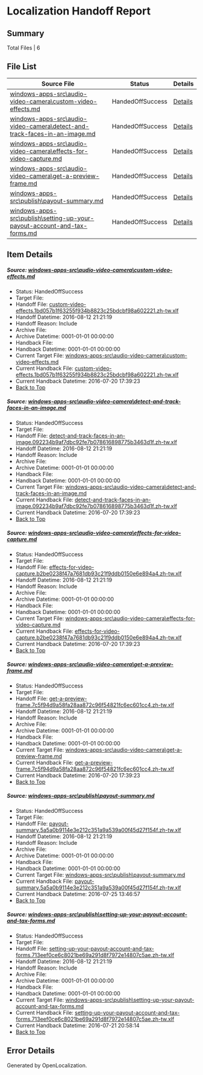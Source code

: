 # <a name='report-top'></a> Localization Handoff Report

## Summary
 Total Files | 6

## File List
 Source File | Status | Details 
 ----------- | ------ | ------- 
 [windows-apps-src\audio-video-camera\custom-video-effects.md](https://github.com/Microsoft/windows-apps/blob/7dd2d86936c0e394c25f721fb2bf0a2b152ec293/windows-apps-src/audio-video-camera/custom-video-effects.md) | HandedOffSuccess | [Details](#47f228f165cdd29d6d8bc6aca68bb2e02f7d0f2d1615)
 [windows-apps-src\audio-video-camera\detect-and-track-faces-in-an-image.md](https://github.com/Microsoft/windows-apps/blob/7526d5ddfbaa6f5128ef5775bc75cc48768f647d/windows-apps-src/audio-video-camera/detect-and-track-faces-in-an-image.md) | HandedOffSuccess | [Details](#4f0fa85639711302a2f6eb187cde8f7a94de70df1616)
 [windows-apps-src\audio-video-camera\effects-for-video-capture.md](https://github.com/Microsoft/windows-apps/blob/367ab34663d66d8c454ff305c829be66834e4ebe/windows-apps-src/audio-video-camera/effects-for-video-capture.md) | HandedOffSuccess | [Details](#3fe7abcc417db76b4375243d66b1c0ecb90921471617)
 [windows-apps-src\audio-video-camera\get-a-preview-frame.md](https://github.com/Microsoft/windows-apps/blob/e19fa2a574e6824941c89db1db1e7e69f9e38ae9/windows-apps-src/audio-video-camera/get-a-preview-frame.md) | HandedOffSuccess | [Details](#d8d5780672592b1888a9c894dcc3ed58ebc2be361618)
 [windows-apps-src\publish\payout-summary.md](https://github.com/Microsoft/windows-apps/blob/d63a88fe7611299b2f50ebfe2f3636e469b27360/windows-apps-src/publish/payout-summary.md) | HandedOffSuccess | [Details](#1db53d80f69b0fbf62d6217249e424cb78d1c4a05023)
 [windows-apps-src\publish\setting-up-your-payout-account-and-tax-forms.md](https://github.com/Microsoft/windows-apps/blob/ea9ea2d39ecd0fc54381df8d5fa7dd7cdc2fae51/windows-apps-src/publish/setting-up-your-payout-account-and-tax-forms.md) | HandedOffSuccess | [Details](#7de230aeee932f781a282ab7555e1c90bcd764605038)

## Item Details
##### <a name='47f228f165cdd29d6d8bc6aca68bb2e02f7d0f2d1615'></a> Source: [windows-apps-src\audio-video-camera\custom-video-effects.md](https://github.com/Microsoft/windows-apps/blob/7dd2d86936c0e394c25f721fb2bf0a2b152ec293/windows-apps-src/audio-video-camera/custom-video-effects.md)
* Status: HandedOffSuccess
* Target File: 
* Handoff File: [custom-video-effects.1bd057b1f63255f934b8823c25bdcbf98a602221.zh-tw.xlf](https://github.com/Microsoft/WDG.handoff/blob/7d22c82911da4fef408824359a4ccbb73e02ff7b/ol-handoff/Microsoft/windows-apps.zh-tw/master/custom-video-effects.1bd057b1f63255f934b8823c25bdcbf98a602221.zh-tw.xlf)
* Handoff Datetime: 2016-08-12 21:21:19
* Handoff Reason: Include
* Archive File: 
* Archive Datetime: 0001-01-01 00:00:00
* Handback File: 
* Handback Datetime: 0001-01-01 00:00:00
* Current Target File: [windows-apps-src\audio-video-camera\custom-video-effects.md](https://github.com/Microsoft/windows-apps.zh-tw/blob/28d9426b29c49ad4d7d36ad8929a7eab1d0bd985/windows-apps-src/audio-video-camera/custom-video-effects.md)
* Current Handback File: [custom-video-effects.1bd057b1f63255f934b8823c25bdcbf98a602221.zh-tw.xlf](https://github.com/Microsoft/WDG.handback/blob/ba466a2470429e980e411fcb9bc1043d0c07ebdd/ol-handback/Microsoft/windows-apps.zh-tw/master/custom-video-effects.1bd057b1f63255f934b8823c25bdcbf98a602221.zh-tw.xlf)
* Current Handback Datetime: 2016-07-20 17:39:23
* [Back to Top](#report-top)

##### <a name='4f0fa85639711302a2f6eb187cde8f7a94de70df1616'></a> Source: [windows-apps-src\audio-video-camera\detect-and-track-faces-in-an-image.md](https://github.com/Microsoft/windows-apps/blob/7526d5ddfbaa6f5128ef5775bc75cc48768f647d/windows-apps-src/audio-video-camera/detect-and-track-faces-in-an-image.md)
* Status: HandedOffSuccess
* Target File: 
* Handoff File: [detect-and-track-faces-in-an-image.092234b9af7dbc92fe7b078616898775b3463d1f.zh-tw.xlf](https://github.com/Microsoft/WDG.handoff/blob/7d22c82911da4fef408824359a4ccbb73e02ff7b/ol-handoff/Microsoft/windows-apps.zh-tw/master/detect-and-track-faces-in-an-image.092234b9af7dbc92fe7b078616898775b3463d1f.zh-tw.xlf)
* Handoff Datetime: 2016-08-12 21:21:19
* Handoff Reason: Include
* Archive File: 
* Archive Datetime: 0001-01-01 00:00:00
* Handback File: 
* Handback Datetime: 0001-01-01 00:00:00
* Current Target File: [windows-apps-src\audio-video-camera\detect-and-track-faces-in-an-image.md](https://github.com/Microsoft/windows-apps.zh-tw/blob/28d9426b29c49ad4d7d36ad8929a7eab1d0bd985/windows-apps-src/audio-video-camera/detect-and-track-faces-in-an-image.md)
* Current Handback File: [detect-and-track-faces-in-an-image.092234b9af7dbc92fe7b078616898775b3463d1f.zh-tw.xlf](https://github.com/Microsoft/WDG.handback/blob/ba466a2470429e980e411fcb9bc1043d0c07ebdd/ol-handback/Microsoft/windows-apps.zh-tw/master/detect-and-track-faces-in-an-image.092234b9af7dbc92fe7b078616898775b3463d1f.zh-tw.xlf)
* Current Handback Datetime: 2016-07-20 17:39:23
* [Back to Top](#report-top)

##### <a name='3fe7abcc417db76b4375243d66b1c0ecb90921471617'></a> Source: [windows-apps-src\audio-video-camera\effects-for-video-capture.md](https://github.com/Microsoft/windows-apps/blob/367ab34663d66d8c454ff305c829be66834e4ebe/windows-apps-src/audio-video-camera/effects-for-video-capture.md)
* Status: HandedOffSuccess
* Target File: 
* Handoff File: [effects-for-video-capture.b2be0238f47a7681db93c21f9ddb0150e6e894a4.zh-tw.xlf](https://github.com/Microsoft/WDG.handoff/blob/7d22c82911da4fef408824359a4ccbb73e02ff7b/ol-handoff/Microsoft/windows-apps.zh-tw/master/effects-for-video-capture.b2be0238f47a7681db93c21f9ddb0150e6e894a4.zh-tw.xlf)
* Handoff Datetime: 2016-08-12 21:21:19
* Handoff Reason: Include
* Archive File: 
* Archive Datetime: 0001-01-01 00:00:00
* Handback File: 
* Handback Datetime: 0001-01-01 00:00:00
* Current Target File: [windows-apps-src\audio-video-camera\effects-for-video-capture.md](https://github.com/Microsoft/windows-apps.zh-tw/blob/28d9426b29c49ad4d7d36ad8929a7eab1d0bd985/windows-apps-src/audio-video-camera/effects-for-video-capture.md)
* Current Handback File: [effects-for-video-capture.b2be0238f47a7681db93c21f9ddb0150e6e894a4.zh-tw.xlf](https://github.com/Microsoft/WDG.handback/blob/ba466a2470429e980e411fcb9bc1043d0c07ebdd/ol-handback/Microsoft/windows-apps.zh-tw/master/effects-for-video-capture.b2be0238f47a7681db93c21f9ddb0150e6e894a4.zh-tw.xlf)
* Current Handback Datetime: 2016-07-20 17:39:23
* [Back to Top](#report-top)

##### <a name='d8d5780672592b1888a9c894dcc3ed58ebc2be361618'></a> Source: [windows-apps-src\audio-video-camera\get-a-preview-frame.md](https://github.com/Microsoft/windows-apps/blob/e19fa2a574e6824941c89db1db1e7e69f9e38ae9/windows-apps-src/audio-video-camera/get-a-preview-frame.md)
* Status: HandedOffSuccess
* Target File: 
* Handoff File: [get-a-preview-frame.7c5f94d9a58fa28aa872c96f54821fc6ec601cc4.zh-tw.xlf](https://github.com/Microsoft/WDG.handoff/blob/7d22c82911da4fef408824359a4ccbb73e02ff7b/ol-handoff/Microsoft/windows-apps.zh-tw/master/get-a-preview-frame.7c5f94d9a58fa28aa872c96f54821fc6ec601cc4.zh-tw.xlf)
* Handoff Datetime: 2016-08-12 21:21:19
* Handoff Reason: Include
* Archive File: 
* Archive Datetime: 0001-01-01 00:00:00
* Handback File: 
* Handback Datetime: 0001-01-01 00:00:00
* Current Target File: [windows-apps-src\audio-video-camera\get-a-preview-frame.md](https://github.com/Microsoft/windows-apps.zh-tw/blob/28d9426b29c49ad4d7d36ad8929a7eab1d0bd985/windows-apps-src/audio-video-camera/get-a-preview-frame.md)
* Current Handback File: [get-a-preview-frame.7c5f94d9a58fa28aa872c96f54821fc6ec601cc4.zh-tw.xlf](https://github.com/Microsoft/WDG.handback/blob/ba466a2470429e980e411fcb9bc1043d0c07ebdd/ol-handback/Microsoft/windows-apps.zh-tw/master/get-a-preview-frame.7c5f94d9a58fa28aa872c96f54821fc6ec601cc4.zh-tw.xlf)
* Current Handback Datetime: 2016-07-20 17:39:23
* [Back to Top](#report-top)

##### <a name='1db53d80f69b0fbf62d6217249e424cb78d1c4a05023'></a> Source: [windows-apps-src\publish\payout-summary.md](https://github.com/Microsoft/windows-apps/blob/d63a88fe7611299b2f50ebfe2f3636e469b27360/windows-apps-src/publish/payout-summary.md)
* Status: HandedOffSuccess
* Target File: 
* Handoff File: [payout-summary.5a5a0b9114e3e212c351a9a539a00f45d27f154f.zh-tw.xlf](https://github.com/Microsoft/WDG.handoff/blob/7d22c82911da4fef408824359a4ccbb73e02ff7b/ol-handoff/Microsoft/windows-apps.zh-tw/master/payout-summary.5a5a0b9114e3e212c351a9a539a00f45d27f154f.zh-tw.xlf)
* Handoff Datetime: 2016-08-12 21:21:19
* Handoff Reason: Include
* Archive File: 
* Archive Datetime: 0001-01-01 00:00:00
* Handback File: 
* Handback Datetime: 0001-01-01 00:00:00
* Current Target File: [windows-apps-src\publish\payout-summary.md](https://github.com/Microsoft/windows-apps.zh-tw/blob/7f009e2bdcd34ae912e7cd5ebbe9f139292340d3/windows-apps-src/publish/payout-summary.md)
* Current Handback File: [payout-summary.5a5a0b9114e3e212c351a9a539a00f45d27f154f.zh-tw.xlf](https://github.com/Microsoft/WDG.handback/blob/7607fea979aafcf2c1d4a97de81fedc70cce700b/ol-handback/Microsoft/windows-apps.zh-tw/master/payout-summary.5a5a0b9114e3e212c351a9a539a00f45d27f154f.zh-tw.xlf)
* Current Handback Datetime: 2016-07-25 13:46:57
* [Back to Top](#report-top)

##### <a name='7de230aeee932f781a282ab7555e1c90bcd764605038'></a> Source: [windows-apps-src\publish\setting-up-your-payout-account-and-tax-forms.md](https://github.com/Microsoft/windows-apps/blob/ea9ea2d39ecd0fc54381df8d5fa7dd7cdc2fae51/windows-apps-src/publish/setting-up-your-payout-account-and-tax-forms.md)
* Status: HandedOffSuccess
* Target File: 
* Handoff File: [setting-up-your-payout-account-and-tax-forms.713eef0ce6c8021be69a291d8f7972e14807c5ae.zh-tw.xlf](https://github.com/Microsoft/WDG.handoff/blob/7d22c82911da4fef408824359a4ccbb73e02ff7b/ol-handoff/Microsoft/windows-apps.zh-tw/master/setting-up-your-payout-account-and-tax-forms.713eef0ce6c8021be69a291d8f7972e14807c5ae.zh-tw.xlf)
* Handoff Datetime: 2016-08-12 21:21:19
* Handoff Reason: Include
* Archive File: 
* Archive Datetime: 0001-01-01 00:00:00
* Handback File: 
* Handback Datetime: 0001-01-01 00:00:00
* Current Target File: [windows-apps-src\publish\setting-up-your-payout-account-and-tax-forms.md](https://github.com/Microsoft/windows-apps.zh-tw/blob/260aba60a96962730a233f70140a354592e0041f/windows-apps-src/publish/setting-up-your-payout-account-and-tax-forms.md)
* Current Handback File: [setting-up-your-payout-account-and-tax-forms.713eef0ce6c8021be69a291d8f7972e14807c5ae.zh-tw.xlf](https://github.com/Microsoft/WDG.handback/blob/78ea240289e9b1be32edbf0f59a6691e482055fa/ol-handback/Microsoft/windows-apps.zh-tw/master/setting-up-your-payout-account-and-tax-forms.713eef0ce6c8021be69a291d8f7972e14807c5ae.zh-tw.xlf)
* Current Handback Datetime: 2016-07-21 20:58:14
* [Back to Top](#report-top)


## Error Details

Generated by OpenLocalization.
